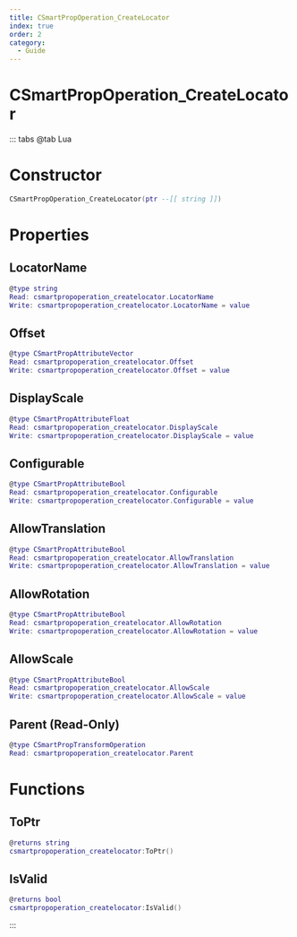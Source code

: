 ```yaml
---
title: CSmartPropOperation_CreateLocator
index: true
order: 2
category:
  - Guide
---
```


# CSmartPropOperation_CreateLocator

::: tabs
@tab Lua
# Constructor
```lua
CSmartPropOperation_CreateLocator(ptr --[[ string ]])
```
# Properties
## LocatorName 
```lua
@type string
Read: csmartpropoperation_createlocator.LocatorName
Write: csmartpropoperation_createlocator.LocatorName = value
```
## Offset 
```lua
@type CSmartPropAttributeVector
Read: csmartpropoperation_createlocator.Offset
Write: csmartpropoperation_createlocator.Offset = value
```
## DisplayScale 
```lua
@type CSmartPropAttributeFloat
Read: csmartpropoperation_createlocator.DisplayScale
Write: csmartpropoperation_createlocator.DisplayScale = value
```
## Configurable 
```lua
@type CSmartPropAttributeBool
Read: csmartpropoperation_createlocator.Configurable
Write: csmartpropoperation_createlocator.Configurable = value
```
## AllowTranslation 
```lua
@type CSmartPropAttributeBool
Read: csmartpropoperation_createlocator.AllowTranslation
Write: csmartpropoperation_createlocator.AllowTranslation = value
```
## AllowRotation 
```lua
@type CSmartPropAttributeBool
Read: csmartpropoperation_createlocator.AllowRotation
Write: csmartpropoperation_createlocator.AllowRotation = value
```
## AllowScale 
```lua
@type CSmartPropAttributeBool
Read: csmartpropoperation_createlocator.AllowScale
Write: csmartpropoperation_createlocator.AllowScale = value
```
## Parent (Read-Only)
```lua
@type CSmartPropTransformOperation
Read: csmartpropoperation_createlocator.Parent
```
# Functions
## ToPtr
```lua
@returns string
csmartpropoperation_createlocator:ToPtr()
```
## IsValid
```lua
@returns bool
csmartpropoperation_createlocator:IsValid()
```

:::